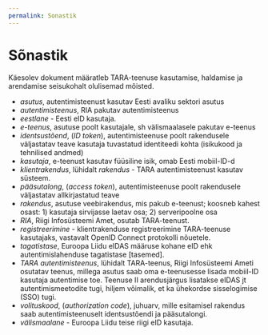 ```yaml
---
permalink: Sonastik
---
```


# Sõnastik

Käesolev dokument määratleb TARA-teenuse kasutamise, haldamise ja arendamise seisukohalt olulisemad mõisted.

- _asutus_, autentimisteenust kasutav Eesti avaliku sektori asutus
- _autentimisteenus_, RIA pakutav autentimisteenus
- _eestlane_ - Eesti eID kasutaja.
- _e-teenus_, asutuse poolt kasutajale, sh välismaalasele pakutav e-teenus
- _identsustõend_, (_ID token_), autentimisteenuse poolt rakendusele väljastatav teave kasutaja tuvastatud identiteedi kohta (isikukood ja tehnilised andmed)
- _kasutaja_, e-teenust kasutav füüsiline isik, omab Eesti mobiil-ID-d
- _klientrakendus_, lühidalt _rakendus_ - TARA autentimisteenust kasutav süsteem.
- _pääsutalong_, (_access token_), autentimisteenuse poolt rakendusele väljastatav allkirjastatud teave
- _rakendus_, asutuse veebirakendus, mis pakub e-teenust; koosneb kahest osast: 1) kasutaja sirvijasse laetav osa; 2) serveripoolne osa
- _RIA_, Riigi Infosüsteemi Amet, osutab TARA-teenust.
- _registreerimine_ - klientrakenduse registreerimine TARA-teenuse kasutajaks, vastavalt OpenID Connect protokolli nõuetele.
- _tagatistase_, Euroopa Liidu eIDAS määruse kohane eID ehk autentimislahenduse tagatistase [tasemed].
- _TARA autentimisteenus_, lühidalt TARA-teenus, Riigi Infosüsteemi Ameti  osutatav teenus, millega asutus saab oma e-teenusesse lisada mobiil-ID kasutaja autentimise toe. Teenuse II arendusjärgus lisatakse eIDAS jt autentimismeetodite tugi, hiljem võimalik, et ka ühekordse sisselogimise (SSO) tugi.
- _volituskood_, (_authorization code_), juhuarv, mille esitamisel rakendus saab autentimisteenuselt identsustõendi ja pääsutalongi.
- _välismaalane_ -  Euroopa Liidu teise riigi eID kasutaja.
